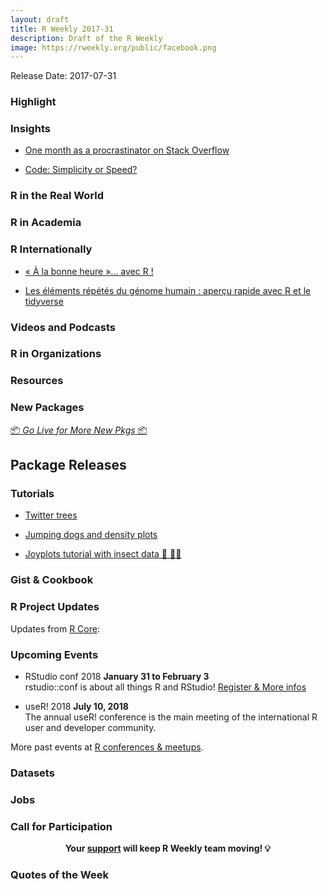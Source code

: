 ```yaml
---
layout: draft
title: R Weekly 2017-31
description: Draft of the R Weekly
image: https://rweekly.org/public/facebook.png
---
```


Release Date: 2017-07-31

###  Highlight



### Insights

+ [One month as a procrastinator on Stack Overflow](https://privefl.github.io/blog/one-month-as-a-procrastinator-on-stack-overflow/)

+ [Code: Simplicity or Speed?](https://www.symbolix.com.au/blog-main/xesf7gnkfwhajmrdwgft68hma8kklf)

###  R in the Real World



###  R in Academia



###  R Internationally

+ [« À la bonne heure »… avec R !](http://www.thinkr.fr/ah-bonne-heure-r/)

+ [Les éléments répétés du génome humain : aperçu rapide avec R et le tidyverse](https://bioinfo-fr.net/elements-repetes-genome-humain-apercu-rapide-r-tidyverse)


###  Videos and Podcasts




###  R in Organizations



###  Resources




###  New Packages

<p class="added-hostname"><a href="https://rweekly.org/live" target="_blank" class="externalLink">📦 <i>Go Live for More New Pkgs</i> 📦</a></p>




## Package Releases




###  Tutorials

+ [Twitter trees](http://livefreeordichotomize.com/2017/07/24/twitter-trees/)

+ [Jumping dogs and density plots](http://luisdva.github.io/rstats/density-swarms/)

+ [Joyplots tutorial with insect data 🐛 🐞🦋](http://blog.kaggle.com/2017/07/20/joyplots-tutorial-with-insect-data/)

### Gist & Cookbook




<!--<div class="post-more-begin"></div><div class="post-more-end"></div>-->


###  R Project Updates

Updates from [R Core](http://developer.r-project.org/blosxom.cgi/R-devel/NEWS):



###  Upcoming Events

+ RStudio conf 2018
**January 31 to February 3** <br />
rstudio::conf is about all things R and RStudio! [Register & More infos](https://www.rstudio.com/conference/)


+ useR! 2018 **July 10, 2018** <br />
The annual useR! conference is the main meeting of the international R user and developer community.

More past events at [R conferences & meetups](https://conf.rweekly.org).


### Datasets



### Jobs




###  Call for Participation




<p class="hide-support added-hostname support-rweekly" style="text-align: center;font-weight: bold;">Your <a class="non-visited externalLink" href="https://www.patreon.com/rweekly" onclick="pas(this)">support</a> will keep R Weekly team moving! 💡</p>


###  Quotes of the Week

